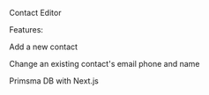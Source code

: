 Contact Editor

Features:

Add a new contact

Change an existing contact's email phone and name

Primsma DB with Next.js
